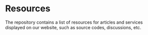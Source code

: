 # Resources

The repository contains a list of resources for articles and services displayed on our website, such as source codes, discussions, etc.

